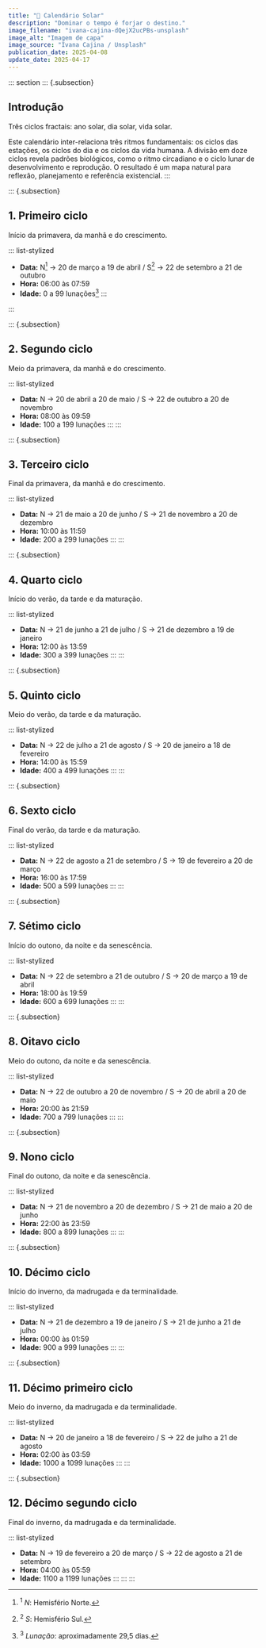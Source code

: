 ```yaml
---
title: "🌄 Calendário Solar"
description: "Dominar o tempo é forjar o destino."
image_filename: "ivana-cajina-dQejX2ucPBs-unsplash"
image_alt: "Imagem de capa"
image_source: "Ivana Cajina / Unsplash"
publication_date: 2025-04-08
update_date: 2025-04-17
---
```


::: section
::: {.subsection}
## Introdução
<p class="subheading">Três ciclos fractais: ano solar, dia solar, vida solar.</p>

Este calendário inter-relaciona três ritmos fundamentais: os ciclos das estações, os ciclos do dia e os ciclos da vida humana. A divisão em doze ciclos revela padrões biológicos, como o ritmo circadiano e o ciclo lunar de desenvolvimento e reprodução. O resultado é um mapa natural para reflexão, planejamento e referência existencial.
:::

::: {.subsection}
## 1. Primeiro ciclo
<p class="subheading">Início da primavera, da manhã e do crescimento.</p>

::: list-stylized
* **Data:** N[^1] → 20 de março a 19 de abril / S[^2] → 22 de setembro a 21 de outubro
* **Hora:** 06:00 às 07:59
* **Idade:** 0 a 99 lunações[^3]
:::

[^1]: <sup>1</sup> _N_: Hemisfério Norte.
[^2]: <sup>2</sup> _S_: Hemisfério Sul.
[^3]: <sup>3</sup> _Lunação_: aproximadamente 29,5 dias.

:::

::: {.subsection}
## 2. Segundo ciclo
<p class="subheading">Meio da primavera, da manhã e do crescimento.</p>

::: list-stylized
* **Data:** N → 20 de abril a 20 de maio / S → 22 de outubro a 20 de novembro
* **Hora:** 08:00 às 09:59
* **Idade:** 100 a 199 lunações
:::
:::

::: {.subsection}
## 3. Terceiro ciclo
<p class="subheading">Final da primavera, da manhã e do crescimento.</p>

::: list-stylized
* **Data:** N → 21 de maio a 20 de junho / S → 21 de novembro a 20 de dezembro
* **Hora:** 10:00 às 11:59
* **Idade:** 200 a 299 lunações
:::
:::

::: {.subsection}
## 4. Quarto ciclo
<p class="subheading">Início do verão, da tarde e da maturação.</p>

::: list-stylized
* **Data:** N → 21 de junho a 21 de julho / S → 21 de dezembro a 19 de janeiro
* **Hora:** 12:00 às 13:59
* **Idade:** 300 a 399 lunações
:::
:::

::: {.subsection}
## 5. Quinto ciclo
<p class="subheading">Meio do verão, da tarde e da maturação.</p>

::: list-stylized
* **Data:** N → 22 de julho a 21 de agosto / S → 20 de janeiro a 18 de fevereiro
* **Hora:** 14:00 às 15:59
* **Idade:** 400 a 499 lunações
:::
:::

::: {.subsection}
## 6. Sexto ciclo
<p class="subheading">Final do verão, da tarde e da maturação.</p>

::: list-stylized
* **Data:** N → 22 de agosto a 21 de setembro / S → 19 de fevereiro a 20 de março
* **Hora:** 16:00 às 17:59
* **Idade:** 500 a 599 lunações
:::
:::

::: {.subsection}
## 7. Sétimo ciclo
<p class="subheading">Início do outono, da noite e da senescência.</p>

::: list-stylized
* **Data:** N → 22 de setembro a 21 de outubro / S → 20 de março a 19 de abril
* **Hora:** 18:00 às 19:59
* **Idade:** 600 a 699 lunações
:::
:::

::: {.subsection}
## 8. Oitavo ciclo
<p class="subheading">Meio do outono, da noite e da senescência.</p>

::: list-stylized
* **Data:** N → 22 de outubro a 20 de novembro / S → 20 de abril a 20 de maio
* **Hora:** 20:00 às 21:59
* **Idade:** 700 a 799 lunações
:::
:::

::: {.subsection}
## 9. Nono ciclo
<p class="subheading">Final do outono, da noite e da senescência.</p>

::: list-stylized
* **Data:** N → 21 de novembro a 20 de dezembro / S → 21 de maio a 20 de junho
* **Hora:** 22:00 às 23:59
* **Idade:** 800 a 899 lunações
:::
:::

::: {.subsection}
## 10. Décimo ciclo
<p class="subheading">Início do inverno, da madrugada e da terminalidade.</p>

::: list-stylized
* **Data:** N → 21 de dezembro a 19 de janeiro / S → 21 de junho a 21 de julho
* **Hora:** 00:00 às 01:59
* **Idade:** 900 a 999 lunações
:::
:::

::: {.subsection}
## 11. Décimo primeiro ciclo
<p class="subheading">Meio do inverno, da madrugada e da terminalidade.</p>

::: list-stylized
* **Data:** N → 20 de janeiro a 18 de fevereiro / S → 22 de julho a 21 de agosto
* **Hora:** 02:00 às 03:59
* **Idade:** 1000 a 1099 lunações
:::
:::

::: {.subsection}
## 12. Décimo segundo ciclo
<p class="subheading">Final do inverno, da madrugada e da terminalidade.</p>

::: list-stylized
* **Data:** N → 19 de fevereiro a 20 de março / S → 22 de agosto a 21 de setembro
* **Hora:** 04:00 às 05:59
* **Idade:** 1100 a 1199 lunações
:::
:::
:::
